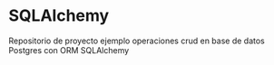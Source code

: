 # SQLAlchemy
Repositorio de proyecto ejemplo operaciones crud en base de datos Postgres con ORM SQLAlchemy
